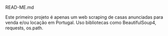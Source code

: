 READ-ME.md 

Este primeiro projeto é apenas um web scraping de casas anunciadas para venda e/ou locação em Portugal. Uso bibliotecas como BeautifulSoup4, requests, os.path. 

